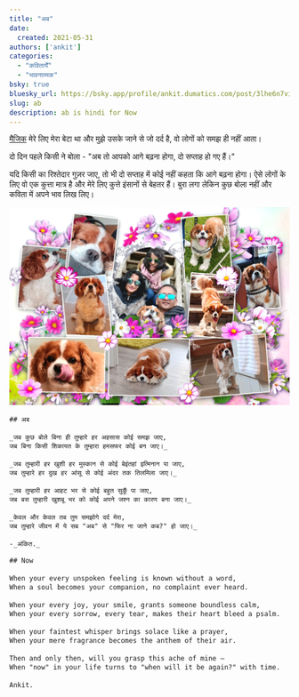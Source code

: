 ```yaml
---
title: "अब"
date: 
  created: 2021-05-31
authors: ['ankit']
categories: 
  - "कवितायेँ"
  - "भावनात्मक"
bsky: true
bluesky_url: https://bsky.app/profile/ankit.dumatics.com/post/3lhe6n7vi2c2s
slug: ab
description: ab is hindi for Now
---
```


[मैजिक](https://anksush.tumblr.com/) मेरे लिए मेरा बेटा था और मुझे उसके जाने से जो दर्द है, वो लोगों को समझ ही नहीं आता।

दो दिन पहले किसी ने बोला - "अब तो आपको आगे बढ़ना होगा, दो सप्ताह हो गए हैं।"

यदि किसी का रिश्तेदार गुज़र जाए, तो भी दो सप्ताह में कोई नहीं कहता कि आगे बढ़ना होगा। ऐसे लोगों के लिए वो एक कुत्ता मात्र है और मेरे लिए कुत्ते इंसानों से बेहतर हैं। बुरा लगा लेकिन कुछ बोला नहीं और कविता में अपने भाव लिख लिए।

<!-- more -->

![मैजिक](../../assets/images/2021/05/31/magic.jpg)

```poem
## अब

_जब कुछ बोले बिना ही तुम्हारे हर अहसास कोई समझ जाए,  
जब बिना किसी शिकायत के तुम्हारा हमसफर कोई बन जाए।_

_जब तुम्हारी हर खुशी हर मुस्कान से कोई बेइंतहां इत्मिनान पा जाए,  
जब तुम्हारे हर दुख हर आंसू से कोई अंदर तक तिलमिला जाए।_

_जब तुम्हारी हर आहट भर से कोई बहुत सुकूँ पा जाए,  
जब बस तुम्हारी खुशबू भर को कोई अपने जश्न का कारण बना जाए।_

_केवल और केवल तब तुम समझोगे दर्द मेरा,  
जब तुम्हारे जीवन में ये सब "अब" से "फिर ना जाने कब?" हो जाए।_

-_अंकित._
```

```poem
## Now

When your every unspoken feeling is known without a word,  
When a soul becomes your companion, no complaint ever heard.  

When your every joy, your smile, grants someone boundless calm,  
When your every sorrow, every tear, makes their heart bleed a psalm.  

When your faintest whisper brings solace like a prayer,  
When your mere fragrance becomes the anthem of their air.  

Then and only then, will you grasp this ache of mine —  
When "now" in your life turns to "when will it be again?" with time.

Ankit.
```